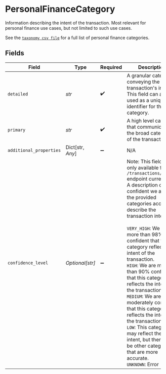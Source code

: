 # PersonalFinanceCategory

Information describing the intent of the transaction. Most relevant for personal finance use cases, but not limited to such use cases.

See the [`taxonomy csv file`](https://plaid.com/documents/transactions-personal-finance-category-taxonomy.csv) for a full list of personal finance categories.


## Fields

| Field                                                                                                                                                                                                                                                                                                                                                                                                                                                                                                                                                                                                                               | Type                                                                                                                                                                                                                                                                                                                                                                                                                                                                                                                                                                                                                                | Required                                                                                                                                                                                                                                                                                                                                                                                                                                                                                                                                                                                                                            | Description                                                                                                                                                                                                                                                                                                                                                                                                                                                                                                                                                                                                                         |
| ----------------------------------------------------------------------------------------------------------------------------------------------------------------------------------------------------------------------------------------------------------------------------------------------------------------------------------------------------------------------------------------------------------------------------------------------------------------------------------------------------------------------------------------------------------------------------------------------------------------------------------- | ----------------------------------------------------------------------------------------------------------------------------------------------------------------------------------------------------------------------------------------------------------------------------------------------------------------------------------------------------------------------------------------------------------------------------------------------------------------------------------------------------------------------------------------------------------------------------------------------------------------------------------- | ----------------------------------------------------------------------------------------------------------------------------------------------------------------------------------------------------------------------------------------------------------------------------------------------------------------------------------------------------------------------------------------------------------------------------------------------------------------------------------------------------------------------------------------------------------------------------------------------------------------------------------- | ----------------------------------------------------------------------------------------------------------------------------------------------------------------------------------------------------------------------------------------------------------------------------------------------------------------------------------------------------------------------------------------------------------------------------------------------------------------------------------------------------------------------------------------------------------------------------------------------------------------------------------- |
| `detailed`                                                                                                                                                                                                                                                                                                                                                                                                                                                                                                                                                                                                                          | *str*                                                                                                                                                                                                                                                                                                                                                                                                                                                                                                                                                                                                                               | :heavy_check_mark:                                                                                                                                                                                                                                                                                                                                                                                                                                                                                                                                                                                                                  | A granular category conveying the transaction's intent. This field can also be used as a unique identifier for the category.                                                                                                                                                                                                                                                                                                                                                                                                                                                                                                        |
| `primary`                                                                                                                                                                                                                                                                                                                                                                                                                                                                                                                                                                                                                           | *str*                                                                                                                                                                                                                                                                                                                                                                                                                                                                                                                                                                                                                               | :heavy_check_mark:                                                                                                                                                                                                                                                                                                                                                                                                                                                                                                                                                                                                                  | A high level category that communicates the broad category of the transaction.                                                                                                                                                                                                                                                                                                                                                                                                                                                                                                                                                      |
| `additional_properties`                                                                                                                                                                                                                                                                                                                                                                                                                                                                                                                                                                                                             | Dict[str, *Any*]                                                                                                                                                                                                                                                                                                                                                                                                                                                                                                                                                                                                                    | :heavy_minus_sign:                                                                                                                                                                                                                                                                                                                                                                                                                                                                                                                                                                                                                  | N/A                                                                                                                                                                                                                                                                                                                                                                                                                                                                                                                                                                                                                                 |
| `confidence_level`                                                                                                                                                                                                                                                                                                                                                                                                                                                                                                                                                                                                                  | *Optional[str]*                                                                                                                                                                                                                                                                                                                                                                                                                                                                                                                                                                                                                     | :heavy_minus_sign:                                                                                                                                                                                                                                                                                                                                                                                                                                                                                                                                                                                                                  | Note: This field is only available for `/transactions/enrich` endpoint currently.<br/>A description of how confident we are that the provided categories accurately describe the transaction intent.<br/><br/>`VERY_HIGH`: We are more than 98% confident that this category reflects the intent of the transaction.<br/>`HIGH`: We are more than 90% confident that this category reflects the intent of the transaction.<br/>`MEDIUM`: We are moderately confident that this category reflects the intent of the transaction.<br/>`LOW`: This category may reflect the intent, but there may be other categories that are more accurate.<br/>`UNKNOWN`: Error |